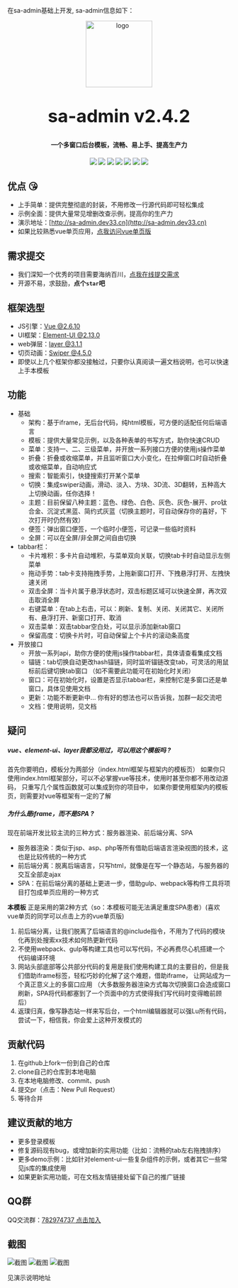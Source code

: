 在sa-admin基础上开发, sa-admin信息如下：


<p align="center">
    <img alt="logo" src="http://oss.dev33.cn/sa-admin/admin-logo-150.png" width="150" height="150" style="margin-bottom: 10px;">
</p>
<h2 align="center" style="margin: 30px 0 30px;font-weight: bold;font-size:40px;">sa-admin v2.4.2</h2>
<h4 align="center">一个多窗口后台模板，流畅、易上手、提高生产力</h4>
<h4 align="center">
	<a href="https://github.com/click33/sa-admin"><img src="https://img.shields.io/badge/sa--admin-v2.4.2-2B9939"></a>
	<a href="https://github.com/click33/sa-admin"><img src="https://img.shields.io/badge/language-html-2B9939"></a>
	<a href="https://github.com/click33/sa-admin/stargazers"><img src="https://img.shields.io/github/stars/click33/sa-admin"></a>
	<a href="https://github.com/click33/sa-admin/watchers"><img src="https://img.shields.io/github/watchers/click33/sa-admin"></a>
	<a href="https://github.com/click33/sa-admin/network/members"><img src="https://img.shields.io/github/forks/click33/sa-admin"></a>
	<a href="https://github.com/click33/sa-admin/issues"><img src="https://img.shields.io/github/issues/click33/sa-admin.svg"></a>
	<a href="https://github.com/click33/sa-admin/blob/master/LICENSE"><img src="https://img.shields.io/github/license/click33/sa-admin.svg"></a>
</h4>



## 优点 😘
- 上手简单：提供完整彻底的封装，不用修改一行源代码即可轻松集成
- 示例全面：提供大量常见增删改查示例，提高你的生产力
- 演示地址：[http://sa-admin.dev33.cn](http://sa-admin.dev33.cn)
- 如果比较熟悉vue单页应用，[点我访问vue单页版](https://github.com/click33/sa-vue-admin)

## 需求提交
- 我们深知一个优秀的项目需要海纳百川，[点我在线提交需求](http://sa-app.dev33.cn/wall.html?name=sa-admin)
- 开源不易，求鼓励，**点个`star`吧**

## 框架选型
- JS引擎：[Vue @2.6.10](https://cn.vuejs.org/)
- UI框架：[Element-UI @2.13.0](https://element.eleme.cn/#/zh-CN)
- web弹层：[layer @3.1.1](http://layer.layui.com/)
- 切页动画：[Swiper @4.5.0](https://www.swiper.com.cn/)
- 即使以上几个框架你都没接触过，只要你认真阅读一遍文档说明，也可以快速上手本模板

## 功能
- 基础
	- 架构：基于iframe，无后台代码，纯html模板，可方便的适配任何后端语言
	- 模板：提供大量常见示例，以及各种表单的书写方式，助你快速CRUD
	- 菜单：支持一、二、三级菜单，并开放一系列接口方便的使用js操作菜单
	- 折叠：折叠或收缩菜单，并且监听窗口大小变化，在拉伸窗口时自动折叠或收缩菜单，自动响应式
	- 搜索：智能索引，快捷搜索打开某个菜单
	- 切换：集成swiper动画，滑动、淡入、方块、3D流、3D翻转，五种高大上切换动画，任你选择！
	- 主题：目前保留八种主题：蓝色、绿色、白色、灰色、灰色-展开、pro钛合金、沉淀式黑蓝、简约式灰蓝（切换主题时，可自动保存你的喜好，下次打开时仍然有效）
	- 便签：弹出窗口便签，一个临时小便签，可记录一些临时资料
	- 全屏：可以在全屏/非全屏之间自由切换
- tabbar栏：
	- 卡片堆积：多卡片自动堆积，与菜单双向关联，切换tab卡时自动显示左侧菜单
	- 拖动手势：tab卡支持拖拽手势，上拖新窗口打开、下拽悬浮打开、左拽快速关闭
	- 双击全屏：当卡片属于悬浮状态时，双击标题区域可以快速全屏，再次双击取消全屏
	- 右键菜单：在tab上右击，可以：刷新、复制、关闭、关闭其它、关闭所有、悬浮打开、新窗口打开、取消
	- 双击菜单：双击tabbar空白处，可以显示添加新tab窗口
	- 保留高度：切换卡片时，可自动保留上个卡片的滚动条高度
- 开放接口
	- 开放一系列api，助你方便的使用js操作tabbar栏，具体请查看集成文档
	- 锚链：tab切换自动更改hash锚链，同时监听锚链改变tab，可灵活的用鼠标前后键切换tab窗口 （如不需要此功能可在初始化时关闭）
	- 窗口：可在初始化时，设置是否显示tabbar栏，来控制它是多窗口还是单窗口，具体见使用文档
	- 更新：功能不断更新中... 你有好的想法也可以告诉我，加群一起交流吧
	- 文档：使用说明，见文档


## 疑问
##### vue、element-ui、layer我都没用过，可以用这个模板吗 ?

首先你要明白，模板分为两部分（index.html框架与框架内的模板页）
如果你只使用index.html框架部分，可以不必掌握vue等技术，使用时甚至你都不用改动源码， 只重写几个属性函数就可以集成到你的项目中，
如果你要使用框架内的模板页，则需要对vue等框架有一定的了解
	
##### 为什么是iframe，而不是SPA ?

现在前端开发比较主流的三种方式：服务器渲染、前后端分离、SPA
+ 服务器渲染：类似于jsp、asp、php等所有借助后端语言渲染视图的技术，这也是比较传统的一种方式
+ 前后端分离：脱离后端语言，只写html，就像是在写一个静态站，与服务器的交互全部走ajax
+ SPA：在前后端分离的基础上更进一步，借助gulp、webpack等构件工具将项目打包成单页应用的一种方式

**本模板** 正是采用的第2种方式（so：本模板可能无法满足重度SPA患者）(喜欢vue单页的同学可以点击上方的vue单页版)
1. 前后端分离，让我们脱离了后端语言的@include指令，不用为了代码的模块化再到处搜索xx技术如何热更新代码
2. 不使用webpack、gulp等构建工具也可以写代码，不必再费尽心机搭建一个代码编译环境
3. 网站头部底部等公共部分代码的复用是我们使用构建工具的主要目的，但是我们借助iframe标签，轻松巧妙的化解了这个难题，借助iframe， 让网站成为一个真正意义上的多窗口应用 （大多数服务器渲染方式每次切换窗口会造成窗口刷新，SPA将代码都塞到了一个页面中的方式使得我们写代码时变得瞻前顾后）
4. 返璞归真，像写静态站一样来写后台，一个html编辑器就可以强Lu所有代码，尝试一下，相信我，你会爱上这种开发模式的


## 贡献代码
1. 在github上fork一份到自己的仓库
2. clone自己的仓库到本地电脑
3. 在本地电脑修改、commit、push
4. 提交pr（点击：New Pull Request）
5. 等待合并

## 建议贡献的地方
- 更多登录模板
- 修复源码现有bug，或增加新的实用功能（比如：流畅的tab左右拖拽排序）
- 更多demo示例：比如针对element-ui一些复杂组件的示例，或者其它一些常见js库的集成使用
- 如果更新实用功能，可在文档友情链接处留下自己的推广链接

## QQ群
QQ交流群：[782974737 点击加入](https://jq.qq.com/?_wv=1027&k=5DHN5Ib)

## 截图

![截图](http://oss.dev33.cn/sa-admin/xc/xc-1.png)
![截图](http://oss.dev33.cn/sa-admin/xc/xc-2.png)
![截图](http://oss.dev33.cn/sa-admin/xc/xc-3.png)

见演示说明地址


